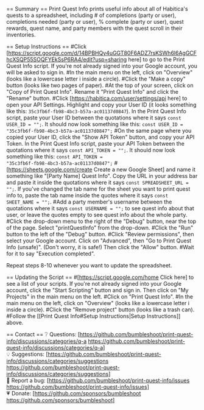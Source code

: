 == Summary ==
Print Quest Info prints useful info about all of Habitica's quests to a spreadsheet, including # of completions (party or user), completions needed (party or user), % complete (party or user), quest rewards, quest name, and party members with the quest scroll in their inventories.

== Setup Instructions ==
#Click [https://script.google.com/d/14BPBHQy4uGGT80F6ADZ7rsKSWh6l6AgGCFhcXSQP55SOQFYEkSsP6RA4/edit?usp=sharing here] to go to the Print Quest Info script. If you're not already signed into your Google account, you will be asked to sign in.
#In the main menu on the left, click on "Overview" (looks like a lowercase letter i inside a circle).
#Click the "Make a copy" button (looks like two pages of paper).
#At the top of your screen, click on "Copy of Print Quest Info". Rename it "Print Quest Info" and click the "Rename" button.
#Click [https://habitica.com/user/settings/api here] to open your API Settings. Highlight and copy your User ID (it looks something like this: <code>35c3fb6f-fb98-4bc3-b57a-ac01137d0847</code>). In the Print Quest Info script, paste your User ID between the quotations where it says <code>const USER_ID = "";</code>. It should now look something like this: <code>const USER_ID = "35c3fb6f-fb98-4bc3-b57a-ac01137d0847";</code>
#On the same page where you copied your User ID, click the "Show API Token" button, and copy your API Token. In the Print Quest Info script, paste your API Token between the quotations where it says <code>const API_TOKEN = "";</code>. It should now look something like this: <code>const API_TOKEN = "35c3fb6f-fb98-4bc3-b57a-ac01137d0847";</code>
#[https://sheets.google.com/create Create a new Google Sheet] and name it something like "[Party Name] Quest Info". Copy the URL in your address bar and paste it inside the quotations where it says <code>const SPREADSHEET_URL = "";</code>. If you've changed the tab name for the sheet you want to print quest info to, paste the tab name inside the quotes where it says <code>const SHEET_NAME = "";</code>.
#Add a party member's username between the quotations where it says <code>const USERNAME = "";</code> to see quest info about that user, or leave the quotes empty to see quest info about the whole party.
#Click the drop-down menu to the right of the "Debug" button, near the top of the page. Select "printQuestInfo" from the drop-down.
#Click the "Run" button to the left of the "Debug" button.
#Click "Review permissions", then select your Google account. Click on "Advanced", then "Go to Print Quest Info (unsafe)". (Don't worry, it is safe!) Then click the "Allow" button.
#Wait for it to say "Execution completed".

Repeat steps 8-10 whenever you want to update the spreadsheet.

== Updating the Script ==
#[https://script.google.com/home Click here] to see a list of your scripts. If you're not already signed into your Google account, click the "Start Scripting" button and sign in.  Then click on "My Projects" in the main menu on the left.
#Click on "Print Quest Info".
#In the main menu on the left, click on "Overview" (looks like a lowercase letter i inside a circle).
#Click the "Remove project" button (looks like a trash can).
#Follow the [[Print Quest Info#Setup Instructions|Setup Instructions]] above.

== Contact ==
:grey_question: Questions: [https://github.com/bumbleshoot/print-quest-info/discussions/categories/q-a https://github.com/bumbleshoot/print-quest-info/discussions/categories/q-a]  
:bulb: Suggestions: [https://github.com/bumbleshoot/print-quest-info/discussions/categories/suggestions https://github.com/bumbleshoot/print-quest-info/discussions/categories/suggestions]  
:lady_beetle: Report a bug: [https://github.com/bumbleshoot/print-quest-info/issues https://github.com/bumbleshoot/print-quest-info/issues]  
:heartpulse: Donate: [https://github.com/sponsors/bumbleshoot https://github.com/sponsors/bumbleshoot]
